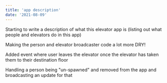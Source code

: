 ```yaml
---
title: 'app description'
date: '2021-08-09'
---
```


Starting to write a description of what this elevator app is (listing out what people and elevators do in this app)

Making the person and elevator broadcaster code a lot more DRY!

Added event where user leaves the elevator once the elevator has taken them to their destination floor

Handling a person being "un-spawned" and removed from the app and broadcasting an update for that